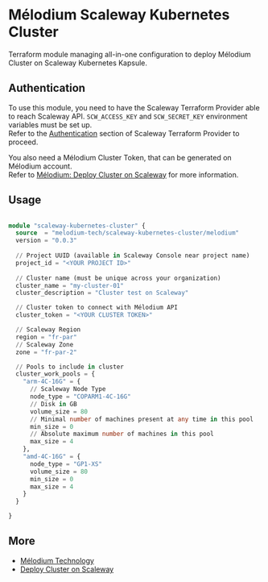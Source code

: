 # Mélodium Scaleway Kubernetes Cluster

Terraform module managing all-in-one configuration to deploy Mélodium Cluster on Scaleway Kubernetes Kapsule.

## Authentication

To use this module, you need to have the Scaleway Terraform Provider able to reach Scaleway API. `SCW_ACCESS_KEY` and `SCW_SECRET_KEY` environment variables must be set up.  
Refer to the [Authentication](https://registry.terraform.io/providers/scaleway/scaleway/latest/docs#authentication) section of Scaleway Terraform Provider to proceed.

You also need a Mélodium Cluster Token, that can be generated on Mélodium account.  
Refer to [Mélodium: Deploy Cluster on Scaleway](https://ci.melodium.tech/en/docs/clusters/scaleway) for more information.

## Usage

```terraform

module "scaleway-kubernetes-cluster" {
  source  = "melodium-tech/scaleway-kubernetes-cluster/melodium"
  version = "0.0.3"
  
  // Project UUID (available in Scaleway Console near project name)
  project_id = "<YOUR PROJECT ID>" 
  
  // Cluster name (must be unique across your organization)
  cluster_name = "my-cluster-01"
  cluster_description = "Cluster test on Scaleway"

  // Cluster token to connect with Mélodium API
  cluster_token = "<YOUR CLUSTER TOKEN>"

  // Scaleway Region
  region = "fr-par"
  // Scaleway Zone
  zone = "fr-par-2"

  // Pools to include in cluster
  cluster_work_pools = {
    "arm-4C-16G" = {
      // Scaleway Node Type
      node_type = "COPARM1-4C-16G"
      // Disk in GB
      volume_size = 80
      // Minimal number of machines present at any time in this pool
      min_size = 0
      // Absolute maximum number of machines in this pool
      max_size = 4 
    },
    "amd-4C-16G" = {
      node_type = "GP1-XS"
      volume_size = 80
      min_size = 0
      max_size = 4
    }
  }

}

```

## More

- [Mélodium Technology](https://melodium.tech/)
- [Deploy Cluster on Scaleway](https://ci.melodium.tech/en/docs/clusters/scaleway)
